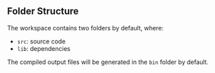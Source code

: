 ## Folder Structure

The workspace contains two folders by default, where:

- `src`: source code
- `lib`: dependencies

The compiled output files will be generated in the `bin` folder by default.
